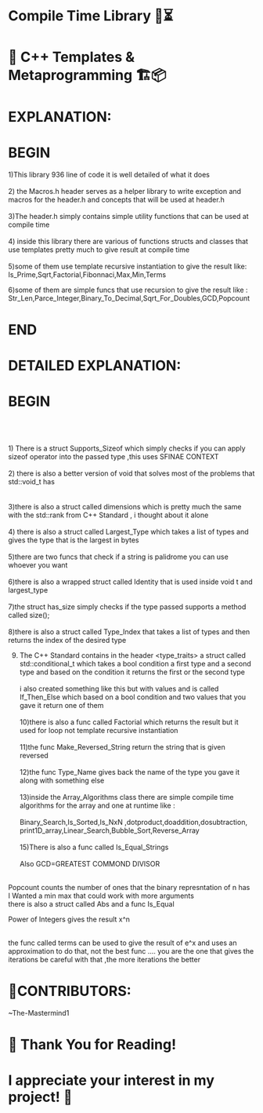 # Compile Time Library 🚀⏳ 
# 🔷 C++ Templates & Metaprogramming 🏗️📦

# EXPLANATION:
# BEGIN

1)This library 936 line of code it is well detailed of what it does<br><br>
2) the Macros.h header serves as a helper library to write exception and macros for the header.h 
and concepts that will be used at header.h<br><br>
3)The header.h simply contains simple utility functions that can be used at compile time <br><br>
4) inside this library there are various of functions structs and classes that use templates pretty much to give result at compile time<br><br>
5)some of them use template recursive instantiation to give the result like:
Is_Prime,Sqrt,Factorial,Fibonnaci,Max,Min,Terms

6)some of them are simple funcs that use recursion to give the result like :<br>
Str_Len,Parce_Integer,Binary_To_Decimal,Sqrt_For_Doubles,GCD,Popcount
# END
# DETAILED EXPLANATION:
# BEGIN
<br>
<br>
<br>
1) There is a struct Supports_Sizeof which simply checks if you can apply sizeof operator into the passed type ,this uses SFINAE CONTEXT <br>
<br>2) there is also a better version of void that solves most of the problems that std::void_t has <br>
<br><br> 3)there is also a struct called dimensions which is pretty much the same with the std::rank from C++ Standard , i
thought about it alone 
<br>
<br>
4) there is also a struct called Largest_Type which takes a list of types and gives the type that is the largest in bytes 
<br><br>
5)there are two funcs that check if a string is palidrome you can use whoever you want 
<br><br>
6)there is also a wrapped struct called Identity that is used inside void t and largest_type
<br><br>
7)the struct has_size simply checks if the type passed supports a method called size();
<br><br>
8)there is also a struct called Type_Index that takes a list of types and then returns the index of the desired type


9) The C++ Standard contains in the header <type_traits> a struct called std::conditional_t which takes a bool condition a first type and a second type 
and based on the condition it returns the first or the second type
<br><br>
i also created something like this but with values and is called  If_Then_Else which based on a bool  condition and two values that you gave it return one of them
<br><br>
10)there is also a func called Factorial which returns the result but it used for loop not template recursive instantiation 
<br><br>
11)the func Make_Reversed_String return the string that is given reversed 
<br><br>
12)the func Type_Name gives back the name of the type you gave it along with something else 
<br><br>
13)inside the Array_Algorithms class there are simple compile time algorithms for the array and one at runtime like :<br><br>
Binary_Search,Is_Sorted,Is_NxN ,dotproduct,doaddition,dosubtraction, print1D_array,Linear_Search,Bubble_Sort,Reverse_Array
<br><br>
15)There is also a func called Is_Equal_Strings
<br><br>
Also GCD=GREATEST COMMOND DIVISOR
<br>
Popcount counts the number of ones that the binary represntation of n has 
<br>
I Wanted a min max that could work with more arguments 
<br> 
there is also a struct called Abs and a func Is_Equal

Power of Integers gives the result x^n 

<br> the func called terms can be used to give the result of e^x and uses an approximation to do that, not the best func ....
you are the one that gives the iterations be careful with that ,the more iterations the better 
<br>
# 👥CONTRIBUTORS:
~The-Mastermind1<br>

# 🙏 Thank You for Reading!
# I appreciate your interest in my project! 🚀

